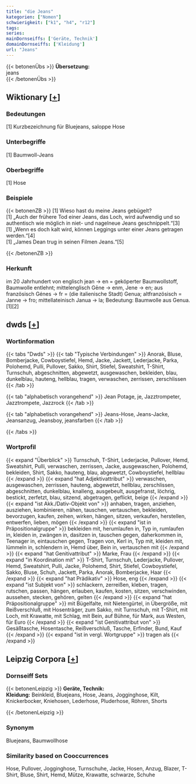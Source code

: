 ```yaml
---
title: "die Jeans"
kategorien: ["Nomen"]
schwierigkeit: ["k1", "h4", "r12"]
tags:
series:
mainDornseiffs: ['Geräte, Technik']
domainDornseiffs: ['Kleidung']
url: "Jeans"
---
```


{{< betonenÜbs >}}
**Übersetzung:**  
jeans  
{{< /betonenÜbs >}}

## Wiktionary [[+](https://de.wiktionary.org/wiki/Jeans)]

### Bedeutungen
[1] Kurzbezeichnung für Bluejeans, saloppe Hose  

### Unterbegriffe
[1] Baumwoll-Jeans  

### Oberbegriffe
[1] Hose  

### Beispiele
{{< betonenZB >}}
[1] Wieso hast du meine Jeans gebügelt?  
[1] „Auch der frühere Tod einer Jeans, das Loch, wird aufwendig und so authentisch wie möglich in niet- und nagelneue Jeans geschnippelt.“[3]  
[1] „Wenn es doch kalt wird, können Leggings unter einer Jeans getragen werden.“[4]  
[1] „James Dean trug in seinen Filmen Jeans.“[5]  

{{< /betonenZB >}}
### Herkunft
im 20 Jahrhundert von englisch jean → en = geköperter Baumwollstoff, Baumwolle entlehnt; mittelenglisch Gēne → enm, Jene → en; aus französisch Génes → fr = (die italienische Stadt) Genua; altfranzösisch = Janne → fro; mittellateinisch Janua → la; Bedeutung: Baumwolle aus Genua.[1][2]  



## dwds [[+](https://www.dwds.de/wb/Jeans)]

### Wortinformation
{{< tabs "Dwds" >}}
{{< tab "Typische Verbindungen" >}}
Anorak, Bluse, Bomberjacke, Cowboystiefel, Hemd, Jacke, Jackett, Lederjacke, Parka, Polohemd, Pulli, Pullover, Sakko, Shirt, Stiefel, Sweatshirt, T-Shirt, Turnschuh, abgeschnitten, abgewetzt, ausgewaschen, bekleiden, blau, dunkelblau, hauteng, hellblau, tragen, verwaschen, zerrissen, zerschlissen
{{< /tab >}}

{{< tab "alphabetisch vorangehend" >}}
Jean Potage, je, Jazztrompeter, Jazztrompete, Jazzrock
{{< /tab >}}

{{< tab "alphabetisch vorangehend" >}}
Jeans-Hose, Jeans-Jacke, Jeansanzug, Jeansboy, jeansfarben
{{< /tab >}}

{{< /tabs >}}

### Wortprofil
{{< expand "Überblick" >}} Turnschuh, T-Shirt, Lederjacke, Pullover, Hemd, Sweatshirt, Pulli, verwaschen, zerrissen, Jacke, ausgewaschen, Polohemd, bekleiden, Shirt, Sakko, hauteng, blau, abgewetzt, Cowboystiefel, hellblau {{< /expand >}}
{{< expand "hat Adjektivattribut" >}} verwaschen, ausgewaschen, zerrissen, hauteng, abgewetzt, hellblau, zerschlissen, abgeschnitten, dunkelblau, knalleng, ausgebeult, ausgefranst, löchrig, bestickt, zerfetzt, blau, sitzend, abgetragen, geflickt, beige {{< /expand >}}
{{< expand "ist Akk./Dativ-Objekt von" >}} anhaben, tragen, anziehen, ausziehen, kombinieren, nähen, tauschen, vertauschen, bekleiden, bevorzugen, kaufen, zeihen, wirken, hängen, sitzen, verkaufen, herstellen, entwerfen, lieben, mögen {{< /expand >}}
{{< expand "ist in Präpositionalgruppe" >}} bekleiden mit, herumlaufen in, Typ in, rumlaufen in, kleiden in, zwängen in, dasitzen in, tauschen gegen, daherkommen in, Teenager in, eintauschen gegen, Tragen von, Kerl in, Typ mit, kleiden mit, lümmeln in, schlendern in, Hemd über, Bein in, vertauschen mit {{< /expand >}}
{{< expand "hat Genitivattribut" >}} Marke, Frau {{< /expand >}}
{{< expand "in Koordination mit" >}} T-Shirt, Turnschuh, Lederjacke, Pullover, Hemd, Sweatshirt, Pulli, Jacke, Polohemd, Shirt, Stiefel, Cowboystiefel, Sakko, Bluse, Schuh, Jackett, Parka, Anorak, Bomberjacke, Haar {{< /expand >}}
{{< expand "hat Prädikativ" >}} Hose, eng {{< /expand >}}
{{< expand "ist Subjekt von" >}} schlackern, zerreißen, kleben, tragen, rutschen, passen, hängen, erlauben, kaufen, kosten, sitzen, verschwinden, aussehen, stecken, gehören, gelten {{< /expand >}}
{{< expand "hat Präpositionalgruppe" >}} mit Bügelfalte, mit Nietengürtel, in Übergröße, mit Reißverschluß, mit Hosenträger, zum Sakko, mit Turnschuh, mit T-Shirt, mit Loch, mit Krawatte, mit Schlag, mit Bein, auf Bühne, für Mark, aus Westen, für Euro {{< /expand >}}
{{< expand "ist Genitivattribut von" >}} Gesäßtasche, Hosentasche, Reißverschluß, Tasche, Erfinder, Bund, Kauf {{< /expand >}}
{{< expand "ist in vergl. Wortgruppe" >}} tragen als {{< /expand >}}

## Leipzig Corpora [[+](https://corpora.uni-leipzig.de/en/res?word=Jeans&corpusId=deu_newscrawl-public_2018)]

### Dornseiff Sets
{{< betonenLeipzig >}}
**Geräte, Technik:**  
**Kleidung:** Beinkleid, Bluejeans, Hose, Jeans, Jogginghose, Kilt, Knickerbocker, Kniehosen, Lederhose, Pluderhose, Röhren, Shorts  

{{< /betonenLeipzig >}}

### Synonym
Bluejeans, Baumwollhose


### Similarity based on Cooccurrences
Hose, Pullover, Jogginghose, Turnschuhe, Jacke, Hosen, Anzug, Blazer, T-Shirt, Bluse, Shirt, Hemd, Mütze, Krawatte, schwarze, Schuhe


